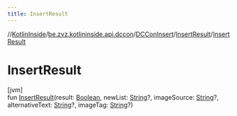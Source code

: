 ```yaml
---
title: InsertResult
---
```

//[KotlinInside](../../../../index.html)/[be.zvz.kotlininside.api.dccon](../../index.html)/[DCConInsert](../index.html)/[InsertResult](index.html)/[InsertResult](-insert-result.html)



# InsertResult



[jvm]\
fun [InsertResult](-insert-result.html)(result: [Boolean](https://kotlinlang.org/api/latest/jvm/stdlib/kotlin/-boolean/index.html), newList: [String](https://kotlinlang.org/api/latest/jvm/stdlib/kotlin/-string/index.html)?, imageSource: [String](https://kotlinlang.org/api/latest/jvm/stdlib/kotlin/-string/index.html)?, alternativeText: [String](https://kotlinlang.org/api/latest/jvm/stdlib/kotlin/-string/index.html)?, imageTag: [String](https://kotlinlang.org/api/latest/jvm/stdlib/kotlin/-string/index.html)?)




